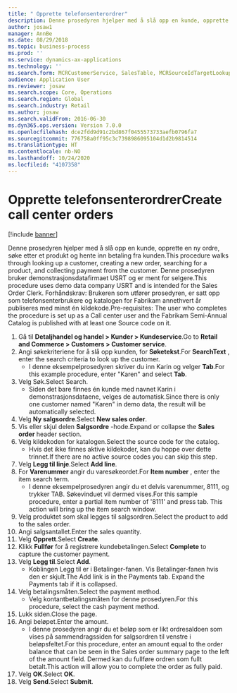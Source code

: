 ```yaml
---
title: " Opprette telefonsenterordrer"
description: Denne prosedyren hjelper med å slå opp en kunde, opprette en ny ordre, søke etter et produkt og hente inn betaling fra kunden.
author: josaw1
manager: AnnBe
ms.date: 08/29/2018
ms.topic: business-process
ms.prod: ''
ms.service: dynamics-ax-applications
ms.technology: ''
ms.search.form: MCRCustomerService, SalesTable, MCRSourceIdTargetLookup, MCRSalesQuickQuote, MCRSalesOrderRecap, MCRCustPaymDialog, MCRCustPaymLookup
audience: Application User
ms.reviewer: josaw
ms.search.scope: Core, Operations
ms.search.region: Global
ms.search.industry: Retail
ms.author: josaw
ms.search.validFrom: 2016-06-30
ms.dyn365.ops.version: Version 7.0.0
ms.openlocfilehash: dce2fdd9d91c2bd867f0455573733aefb0796fa7
ms.sourcegitcommit: 776758a0ff95c3c7398986095104d1d2b9814514
ms.translationtype: HT
ms.contentlocale: nb-NO
ms.lasthandoff: 10/24/2020
ms.locfileid: "4107358"
---
```

# <a name="create-call-center-orders"></a><span data-ttu-id="89ea2-103"> Opprette telefonsenterordrer</span><span class="sxs-lookup"><span data-stu-id="89ea2-103">Create call center orders</span></span>

[!include [banner](../includes/banner.md)]

<span data-ttu-id="89ea2-104">Denne prosedyren hjelper med å slå opp en kunde, opprette en ny ordre, søke etter et produkt og hente inn betaling fra kunden.</span><span class="sxs-lookup"><span data-stu-id="89ea2-104">This procedure walks through looking up a customer, creating a new order, searching for a product, and collecting payment from the customer.</span></span> <span data-ttu-id="89ea2-105">Denne prosedyren bruker demonstrasjonsdatafirmaet USRT og er ment for selgere.</span><span class="sxs-lookup"><span data-stu-id="89ea2-105">This procedure uses demo data company USRT and is intended for the Sales Order Clerk.</span></span> <span data-ttu-id="89ea2-106">Forhåndskrav: Brukeren som utfører prosedyren, er satt opp som telefonsenterbrukere og katalogen for Fabrikam annethvert år publiseres med minst én kildekode.</span><span class="sxs-lookup"><span data-stu-id="89ea2-106">Pre-requisites:  The user who completes the procedure is set up as a Call center user and the Fabrikam Semi-Annual Catalog is published with at least one Source code on it.</span></span>

1. <span data-ttu-id="89ea2-107">Gå til **Detaljhandel og handel \> Kunder \> Kundeservice**.</span><span class="sxs-lookup"><span data-stu-id="89ea2-107">Go to **Retail and Commerce \> Customers \> Customer service**.</span></span>
2. <span data-ttu-id="89ea2-108">Angi søkekriteriene for å slå opp kunden, for **Søketekst**.</span><span class="sxs-lookup"><span data-stu-id="89ea2-108">For **SearchText** , enter the search criteria to look up the customer.</span></span>
    * <span data-ttu-id="89ea2-109">I denne eksempelprosedyren skriver du inn Karin og velger **Tab**.</span><span class="sxs-lookup"><span data-stu-id="89ea2-109">For this example procedure, enter "Karen" and select **Tab**.</span></span>  
3. <span data-ttu-id="89ea2-110">Velg Søk.</span><span class="sxs-lookup"><span data-stu-id="89ea2-110">Select Search.</span></span>
    * <span data-ttu-id="89ea2-111">Siden det bare finnes én kunde med navnet Karin i demonstrasjonsdataene, velges de automatisk.</span><span class="sxs-lookup"><span data-stu-id="89ea2-111">Since there is only one customer named "Karen" in demo data, the result will be automatically selected.</span></span>  
4. <span data-ttu-id="89ea2-112">Velg **Ny salgsordre**.</span><span class="sxs-lookup"><span data-stu-id="89ea2-112">Select **New sales order**.</span></span>
5. <span data-ttu-id="89ea2-113">Vis eller skjul delen **Salgsordre** -hode.</span><span class="sxs-lookup"><span data-stu-id="89ea2-113">Expand or collapse the **Sales order** header section.</span></span>
6. <span data-ttu-id="89ea2-114">Velg kildekoden for katalogen.</span><span class="sxs-lookup"><span data-stu-id="89ea2-114">Select the source code for the catalog.</span></span>
    * <span data-ttu-id="89ea2-115">Hvis det ikke finnes aktive kildekoder, kan du hoppe over dette trinnet.</span><span class="sxs-lookup"><span data-stu-id="89ea2-115">If there are no active source codes you can skip this step.</span></span>  
7. <span data-ttu-id="89ea2-116">Velg **Legg til linje**.</span><span class="sxs-lookup"><span data-stu-id="89ea2-116">Select **Add line**.</span></span>
8. <span data-ttu-id="89ea2-117">For **Varenummer** angir du varesøkeordet.</span><span class="sxs-lookup"><span data-stu-id="89ea2-117">For **Item number** , enter the item search term.</span></span>
    * <span data-ttu-id="89ea2-118">I denne eksempelprosedyren angir du et delvis varenummer, 8111, og trykker TAB. Søkevinduet vil dermed vises.</span><span class="sxs-lookup"><span data-stu-id="89ea2-118">For this sample procedure, enter a partial item number of '8111' and press tab. This action will bring up the item search window.</span></span>  
9. <span data-ttu-id="89ea2-119">Velg produktet som skal legges til salgsordren.</span><span class="sxs-lookup"><span data-stu-id="89ea2-119">Select the product to add to the sales order.</span></span>
10. <span data-ttu-id="89ea2-120">Angi salgsantallet.</span><span class="sxs-lookup"><span data-stu-id="89ea2-120">Enter the sales quantity.</span></span>
11. <span data-ttu-id="89ea2-121">Velg **Opprett**.</span><span class="sxs-lookup"><span data-stu-id="89ea2-121">Select **Create**.</span></span>
12. <span data-ttu-id="89ea2-122">Klikk **Fullfør** for å registrere kundebetalingen.</span><span class="sxs-lookup"><span data-stu-id="89ea2-122">Select **Complete** to capture the customer payment.</span></span>
13. <span data-ttu-id="89ea2-123">Velg **Legg til**.</span><span class="sxs-lookup"><span data-stu-id="89ea2-123">Select **Add**.</span></span>
    * <span data-ttu-id="89ea2-124">Koblingen Legg til er i Betalinger-fanen. Vis Betalinger-fanen hvis den er skjult.</span><span class="sxs-lookup"><span data-stu-id="89ea2-124">The Add link is in the Payments tab. Expand the Payments tab if it is collapsed.</span></span>  
14. <span data-ttu-id="89ea2-125">Velg betalingsmåten.</span><span class="sxs-lookup"><span data-stu-id="89ea2-125">Select the payment method.</span></span>
    * <span data-ttu-id="89ea2-126">Velg kontantbetalingsmåten for denne prosedyren.</span><span class="sxs-lookup"><span data-stu-id="89ea2-126">For this procedure, select the cash payment method.</span></span>  
15. <span data-ttu-id="89ea2-127">Lukk siden.</span><span class="sxs-lookup"><span data-stu-id="89ea2-127">Close the page.</span></span>
16. <span data-ttu-id="89ea2-128">Angi beløpet.</span><span class="sxs-lookup"><span data-stu-id="89ea2-128">Enter the amount.</span></span>
    * <span data-ttu-id="89ea2-129">I denne prosedyren angir du et beløp som er likt ordresaldoen som vises på sammendragssiden for salgsordren til venstre i beløpsfeltet.</span><span class="sxs-lookup"><span data-stu-id="89ea2-129">For this procedure, enter an amount equal to the order balance that can be seen in the Sales order summary page to the left of the amount field.</span></span> <span data-ttu-id="89ea2-130">Dermed kan du fullføre ordren som fullt betalt.</span><span class="sxs-lookup"><span data-stu-id="89ea2-130">This action will allow you to complete the order as fully paid.</span></span>  
17. <span data-ttu-id="89ea2-131">Velg **OK**.</span><span class="sxs-lookup"><span data-stu-id="89ea2-131">Select **OK**.</span></span>
18. <span data-ttu-id="89ea2-132">Velg **Send**.</span><span class="sxs-lookup"><span data-stu-id="89ea2-132">Select **Submit**.</span></span>

